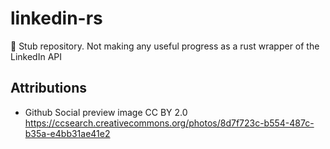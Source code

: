 # linkedin-rs

🔮 Stub repository. Not making any useful progress as a rust wrapper of the LinkedIn API

## Attributions

- Github Social preview image CC BY 2.0 https://ccsearch.creativecommons.org/photos/8d7f723c-b554-487c-b35a-e4bb31ae41e2
